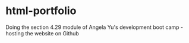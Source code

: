 # html-portfolio
Doing the section 4.29 module of Angela Yu's development boot camp - hosting the website on Github

